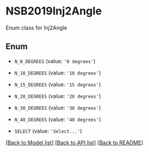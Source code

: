 # NSB2019Inj2Angle

Enum class for Inj2Angle

## Enum

* `N_0_DEGREES` (value: `'0 degrees'`)

* `N_10_DEGREES` (value: `'10 degrees'`)

* `N_15_DEGREES` (value: `'15 degrees'`)

* `N_20_DEGREES` (value: `'20 degrees'`)

* `N_30_DEGREES` (value: `'30 degrees'`)

* `N_40_DEGREES` (value: `'40 degrees'`)

* `SELECT` (value: `'Select...'`)

[[Back to Model list]](../README.md#documentation-for-models) [[Back to API list]](../README.md#documentation-for-api-endpoints) [[Back to README]](../README.md)



